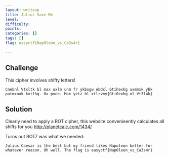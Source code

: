 ```yaml
---
layout: writeup
title: Julius Save Me
level:
difficulty:
points:
categories: []
tags: []
flag: easyctf{Nap0leon_vs_Ca3s4r}

---
```


## Challenge
This cipher involves shifty letters!

    Cnebnl Vtxltk bl max uxlm unm fr ykbxgw ebdxl Gtihexhg uxmmxk yhk patmxoxk kxtlhg. Ha pxee. Max yetz bl xtlrvmy{Gti0exhg_ol_Vt3l4k}

## Solution

Clearly need to apply a ROT cipher, this website convenieently
calculates all shifts for you http://planetcalc.com/1434/

Turns out ROT7 was what we needed:

    Julius Caesar is the best but my friend likes Napoleon better for whatever reason. Oh well. The flag is easyctf{Nap0leon_vs_Ca3s4r}

